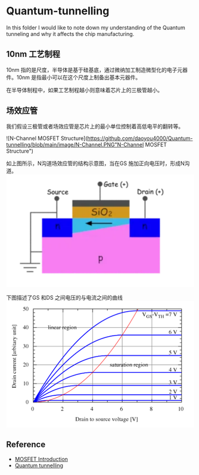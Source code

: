 # Quantum-tunnelling
In this folder I would like to note down my understanding of the Quantum tunneling and why it affects the chip manufacturing. 

## 10nm 工艺制程

10nm 指的是尺度，半导体是基于硅基底，通过微纳加工制造微型化的电子元器件。10nm 是指最小可以在这个尺度上制备出基本元器件。

在半导体制程中，如果工艺制程越小则意味着芯片上的三极管越小。
## 场效应管
我们假设三极管或者场效应管是芯片上的最小单位控制着高低电平的翻转等。

![N-Channel MOSFET Structure](https://github.com/daoyou4000/Quantum-tunnelling/blob/main/image/N-Channel.PNG"N-Channel MOSFET Structure")

如上图所示，N沟道场效应管的结构示意图，当在GS 施加正向电压时，形成N沟道。
![image](https://github.com/daoyou4000/Quantum-tunnelling/blob/main/image/N-Channel-On.PNG "N-Channel ON")

下图描述了GS 和DS 之间电压的与电流之间的曲线
![image](https://github.com/daoyou4000/Quantum-tunnelling/blob/main/image/Curve.PNG)


## Reference 
- [MOSFET Introduction](https://zhuanlan.zhihu.com/p/53643465)
- [Quantum tunnelling](https://en.wikipedia.org/wiki/Quantum_tunnelling)
